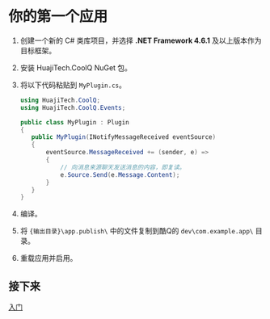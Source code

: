 # 你的第一个应用

1. 创建一个新的 C# 类库项目，并选择 **.NET Framework 4.6.1** 及以上版本作为目标框架。
2. 安装 HuajiTech.CoolQ NuGet 包。
3. 将以下代码粘贴到 `MyPlugin.cs`。

   ```csharp
   using HuajiTech.CoolQ;
   using HuajiTech.CoolQ.Events;

   public class MyPlugin : Plugin
   {
      public MyPlugin(INotifyMessageReceived eventSource)
      {
          eventSource.MessageReceived += (sender, e) =>
          {
              // 向消息来源聊天发送消息的内容，即复读。
              e.Source.Send(e.Message.Content);
          }
      }
   }
   ```

4. 编译。
5. 将 `{输出目录}\app.publish\` 中的文件复制到酷Q的 `dev\com.example.app\` 目录。
6. 重载应用并启用。

## 接下来

[入门](getting_started.md)
